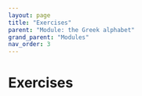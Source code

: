 ```yaml
---
layout: page
title: "Exercises"
parent: "Module: the Greek alphabet"
grand_parent: "Modules"
nav_order: 3
---
```


# Exercises

